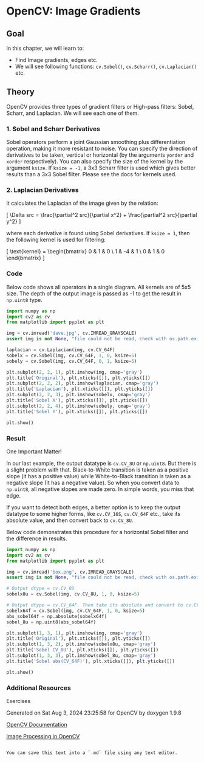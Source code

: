 # OpenCV: Image Gradients

## Goal

In this chapter, we will learn to:

- Find Image gradients, edges etc.
- We will see following functions: `cv.Sobel()`, `cv.Scharr()`, `cv.Laplacian()` etc.

## Theory

OpenCV provides three types of gradient filters or High-pass filters: Sobel, Scharr, and Laplacian. We will see each one of them.

### 1. Sobel and Scharr Derivatives

Sobel operators perform a joint Gaussian smoothing plus differentiation operation, making it more resistant to noise. You can specify the direction of derivatives to be taken, vertical or horizontal (by the arguments `yorder` and `xorder` respectively). You can also specify the size of the kernel by the argument `ksize`. If `ksize = -1`, a 3x3 Scharr filter is used which gives better results than a 3x3 Sobel filter. Please see the docs for kernels used.

### 2. Laplacian Derivatives

It calculates the Laplacian of the image given by the relation:

\[ \Delta src = \frac{\partial^2 src}{\partial x^2} + \frac{\partial^2 src}{\partial y^2} \]

where each derivative is found using Sobel derivatives. If `ksize = 1`, then the following kernel is used for filtering:

\[ \text{kernel} = \begin{bmatrix} 0 & 1 & 0 \\ 1 & -4 & 1 \\ 0 & 1 & 0 \end{bmatrix} \]

### Code

Below code shows all operators in a single diagram. All kernels are of 5x5 size. The depth of the output image is passed as -1 to get the result in `np.uint8` type.

```python
import numpy as np
import cv2 as cv
from matplotlib import pyplot as plt

img = cv.imread('dave.jpg', cv.IMREAD_GRAYSCALE)
assert img is not None, "file could not be read, check with os.path.exists()"

laplacian = cv.Laplacian(img, cv.CV_64F)
sobelx = cv.Sobel(img, cv.CV_64F, 1, 0, ksize=5)
sobely = cv.Sobel(img, cv.CV_64F, 0, 1, ksize=5)

plt.subplot(2, 2, 1), plt.imshow(img, cmap='gray')
plt.title('Original'), plt.xticks([]), plt.yticks([])
plt.subplot(2, 2, 2), plt.imshow(laplacian, cmap='gray')
plt.title('Laplacian'), plt.xticks([]), plt.yticks([])
plt.subplot(2, 2, 3), plt.imshow(sobelx, cmap='gray')
plt.title('Sobel X'), plt.xticks([]), plt.yticks([])
plt.subplot(2, 2, 4), plt.imshow(sobely, cmap='gray')
plt.title('Sobel Y'), plt.xticks([]), plt.yticks([])

plt.show()
```

### Result

One Important Matter!

In our last example, the output datatype is `cv.CV_8U` or `np.uint8`. But there is a slight problem with that. Black-to-White transition is taken as a positive slope (it has a positive value) while White-to-Black transition is taken as a negative slope (It has a negative value). So when you convert data to `np.uint8`, all negative slopes are made zero. In simple words, you miss that edge.

If you want to detect both edges, a better option is to keep the output datatype to some higher forms, like `cv.CV_16S`, `cv.CV_64F` etc., take its absolute value, and then convert back to `cv.CV_8U`.

Below code demonstrates this procedure for a horizontal Sobel filter and the difference in results.

```python
import numpy as np
import cv2 as cv
from matplotlib import pyplot as plt

img = cv.imread('box.png', cv.IMREAD_GRAYSCALE)
assert img is not None, "file could not be read, check with os.path.exists()"

# Output dtype = cv.CV_8U
sobelx8u = cv.Sobel(img, cv.CV_8U, 1, 0, ksize=5)

# Output dtype = cv.CV_64F. Then take its absolute and convert to cv.CV_8U
sobelx64f = cv.Sobel(img, cv.CV_64F, 1, 0, ksize=5)
abs_sobel64f = np.absolute(sobelx64f)
sobel_8u = np.uint8(abs_sobel64f)

plt.subplot(1, 3, 1), plt.imshow(img, cmap='gray')
plt.title('Original'), plt.xticks([]), plt.yticks([])
plt.subplot(1, 3, 2), plt.imshow(sobelx8u, cmap='gray')
plt.title('Sobel CV_8U'), plt.xticks([]), plt.yticks([])
plt.subplot(1, 3, 3), plt.imshow(sobel_8u, cmap='gray')
plt.title('Sobel abs(CV_64F)'), plt.xticks([]), plt.yticks([])

plt.show()
```

### Additional Resources

Exercises

Generated on Sat Aug 3, 2024 23:25:58 for OpenCV by doxygen 1.9.8

[OpenCV Documentation](https://docs.opencv.org/5.x/d5/d0f/tutorial_py_gradients.html)

[Image Processing in OpenCV](https://docs.opencv.org/5.x/d4/d86/group__imgproc__filter.html#gacea54f142e81b6758cb6f375ce782c8d)
```

You can save this text into a `.md` file using any text editor.
